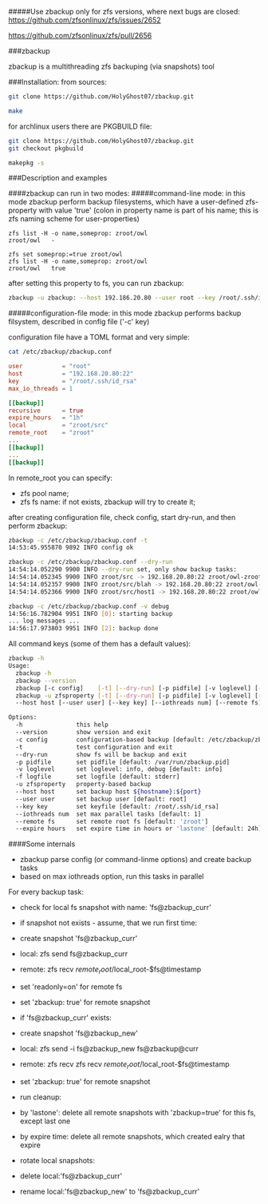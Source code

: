 #####Use zbackup only for zfs versions, where next bugs are closed:
https://github.com/zfsonlinux/zfs/issues/2652

https://github.com/zfsonlinux/zfs/pull/2656

###zbackup

zbackup is a multithreading zfs backuping (via snapshots) tool


###Installation:
from sources:
```bash
git clone https://github.com/HolyGhost07/zbackup.git

make
```

for archlinux users there are PKGBUILD file:
```bash
git clone https://github.com/HolyGhost07/zbackup.git
git checkout pkgbuild

makepkg -s
```

###Description and examples

####zbackup can run in two modes:
#####command-line mode:
in this mode zbackup perform backup filesystems,
which have a user-defined zfs-property with value 'true'
(colon in property name is part of his name;
this is zfs naming scheme for user-properties)
```
zfs list -H -o name,someprop: zroot/owl                 
zroot/owl   -

zfs set someprop:=true zroot/owl
zfs list -H -o name,someprop: zroot/owl
zroot/owl   true
```

after setting this property to fs, you can run zbackup:
```bash
zbackup -u zbackup: --host 192.186.20.80 --user root --key /root/.ssh/id_rsa
```

#####configuration-file mode:
in this mode zbackup performs backup filsystem, described
in config file ('-c' key)

configuration file have a TOML format and very simple:
```bash
cat /etc/zbackup/zbackup.conf
```

```toml
user           = "root"
host           = "192.168.20.80:22"
key            = "/root/.ssh/id_rsa"
max_io_threads = 1

[[backup]]
recursive      = true
expire_hours   = "1h"
local          = "zroot/src"
remote_root    = "zroot"
...
[[backup]]
...
[[backup]]
```
In remote_root you can specify:
- zfs pool name;
- zfs fs name: if not exists, zbackup will try to create it;

after creating configuration file, check config, start dry-run,
and then perform zbackup:
```bash
zbackup -c /etc/zbackup/zbackup.conf -t
14:53:45.955870 9892 INFO config ok

zbackup -c /etc/zbackup/zbackup.conf --dry-run
14:54:14.052290 9900 INFO --dry-run set, only show backup tasks:
14:54:14.052345 9900 INFO zroot/src -> 192.168.20.80:22 zroot/owl-zroot-src
14:54:14.052357 9900 INFO zroot/src/blah -> 192.168.20.80:22 zroot/owl-zroot-src-blah
14:54:14.052366 9900 INFO zroot/src/host1 -> 192.168.20.80:22 zroot/owl-zroot-src-host1

zbackup -c /etc/zbackup/zbackup.conf -v debug
14:56:16.782904 9951 INFO [0]: starting backup
... log messages ...
14:56:17.973803 9951 INFO [2]: backup done
```

All command keys (some of them has a default values):
```bash
zbackup -h
Usage:
  zbackup -h
  zbackup --version
  zbackup [-c config]    [-t] [--dry-run] [-p pidfile] [-v loglevel] [-f logfile]
  zbackup -u zfsproperty [-t] [--dry-run] [-p pidfile] [-v loglevel] [-f logfile]
  --host host [--user user] [--key key] [--iothreads num] [--remote fs] [--expire hours]

Options:
  -h               this help
  --version        show version and exit
  -c config        configuration-based backup [default: /etc/zbackup/zbackup.conf]
  -t               test configuration and exit
  --dry-run        show fs will be backup and exit
  -p pidfile       set pidfile [default: /var/run/zbackup.pid]
  -v loglevel      set loglevel: info, debug [default: info]
  -f logfile       set logfile [default: stderr]
  -u zfsproperty   property-based backup
  --host host      set backup host ${hostname}:${port}
  --user user      set backup user [default: root]
  --key key        set keyfile [default: /root/.ssh/id_rsa]
  --iothreads num  set max parallel tasks [default: 1]
  --remote fs      set remote root fs [default: 'zroot']
  --expire hours   set expire time in hours or 'lastone' [default: 24h]
```

####Some internals
* zbackup parse config (or command-linme options) and create backup tasks
* based on max iothreads option, run this tasks in parallel

For every backup task:
* check for local fs snapshot with name: 'fs@zbackup_curr'

* if snapshot not exists - assume, that we run first time:
 * create snapshot 'fs@zbackup_curr'
 * local: zfs send fs@zbackup_curr
 * remote: zfs recv $remote_root/$local_root-$fs@timestamp
 * set 'readonly=on' for remote fs
 * set 'zbackup: true' for remote snapshot

* if 'fs@zbackup_curr'  exists:
 * create snapshot 'fs@zbackup_new'
 * local: zfs send -i fs@zbackup_new fs@zbackup@curr
 * remote: zfs recv zfs recv $remote_root/$local_root-$fs@timestamp
 * set 'zbackup: true' for remote snapshot

* run cleanup:
 * by 'lastone': delete all remote snapshots with 'zbackup=true' for this fs, except last one
 * by expire time: delete all remote snapshots, which created ealry that expire

* rotate local snapshots:
 * delete local:'fs@zbackup_curr'
 * rename local:'fs@zbackup_new' to 'fs@zbackup_curr'

